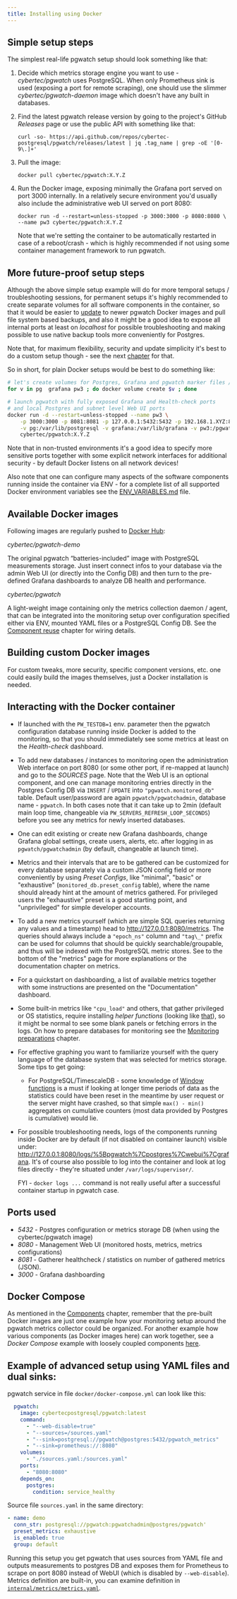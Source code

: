 ```yaml
---
title: Installing using Docker
---
```


## Simple setup steps

The simplest real-life pgwatch setup should look something like that:

1.  Decide which metrics storage engine you want to use -
    *cybertec/pgwatch* uses PostgreSQL. When only Prometheus sink is used (exposing a
    port for remote scraping), one should use the slimmer
    *cybertec/pgwatch-daemon* image which doesn't have any built in
    databases.

1.  Find the latest pgwatch release version by going to the project's
    GitHub *Releases* page or use the public API with something like
    that:

        curl -so- https://api.github.com/repos/cybertec-postgresql/pgwatch/releases/latest | jq .tag_name | grep -oE '[0-9\.]+'

1.  Pull the image:

        docker pull cybertec/pgwatch:X.Y.Z

1.  Run the Docker image, exposing minimally the Grafana port served on
    port 3000 internally. In a relatively secure environment you'd
    usually also include the administrative web UI served on port 8080:

        docker run -d --restart=unless-stopped -p 3000:3000 -p 8080:8080 \
        --name pw3 cybertec/pgwatch:X.Y.Z

    Note that we're setting the container to be automatically restarted
    in case of a reboot/crash - which is highly recommended if not using
    some container management framework to run pgwatch.

## More future-proof setup steps

Although the above simple setup example will do for more temporal setups
/ troubleshooting sessions, for permanent setups it's highly
recommended to create separate volumes for all software components in
the container, so that it would be easier to
[update](upgrading.md) to newer pgwatch
Docker images and pull file system based backups, and also it might be a
good idea to expose all internal ports at least on *localhost* for
possible troubleshooting and making possible to use native backup tools
more conveniently for Postgres.

Note that, for maximum flexibility, security and update simplicity it's
best to do a custom setup though - see the next
[chapter](custom_installation.md) for that.

So in short, for plain Docker setups would be best to do something like:

```bash
# let's create volumes for Postgres, Grafana and pgwatch marker files / SSL certificates
for v in pg  grafana pw3 ; do docker volume create $v ; done

# launch pgwatch with fully exposed Grafana and Health-check ports
# and local Postgres and subnet level Web UI ports
docker run -d --restart=unless-stopped --name pw3 \
    -p 3000:3000 -p 8081:8081 -p 127.0.0.1:5432:5432 -p 192.168.1.XYZ:8080:8080 \
    -v pg:/var/lib/postgresql -v grafana:/var/lib/grafana -v pw3:/pgwatch/persistent-config \
    cybertec/pgwatch:X.Y.Z
```

Note that in non-trusted environments it's a good idea to specify more
sensitive ports together with some explicit network interfaces for
additional security - by default Docker listens on all network devices!

Also note that one can configure many aspects of the software components
running inside the container via ENV - for a complete list of all
supported Docker environment variables see the [ENV_VARIABLES.md](../reference/env_variables.md) file.

## Available Docker images

Following images are regularly pushed to [Docker
Hub](https://hub.docker.com/u/cybertec):

*cybertec/pgwatch-demo*

The original pgwatch “batteries-included” image with PostgreSQL measurements
storage. Just insert connect infos to your database via the admin Web UI (or
directly into the Config DB) and then turn to the pre-defined Grafana
dashboards to analyze DB health and performance.

*cybertec/pgwatch*

A light-weight image containing only the metrics collection daemon /
agent, that can be integrated into the monitoring setup over
configuration specified either via ENV, mounted YAML files or a
PostgreSQL Config DB. See the [Component reuse](custom_installation.md) chapter for
wiring details.

## Building custom Docker images

For custom tweaks, more security, specific component versions, etc. one
could easily build the images themselves, just a Docker installation is
needed.

## Interacting with the Docker container

-   If launched with the `PW_TESTDB=1` env. parameter then the
    pgwatch configuration database running inside Docker is added to
    the monitoring, so that you should immediately see some metrics at
    least on the *Health-check* dashboard.

-   To add new databases / instances to monitoring open the
    administration Web interface on port 8080 (or some other port, if
    re-mapped at launch) and go to the *SOURCES* page. Note that the Web UI
    is an optional component, and one can manage monitoring entries
    directly in the Postgres Config DB via `INSERT` / `UPDATE` into
    `"pgwatch.monitored_db"` table. Default user/password are again
    `pgwatch/pgwatchadmin`, database name - `pgwatch`. In both
    cases note that it can take up to 2min (default main loop time,
    changeable via `PW_SERVERS_REFRESH_LOOP_SECONDS`) before you see
    any metrics for newly inserted databases.

-   One can edit existing or create new Grafana dashboards, change
    Grafana global settings, create users, alerts, etc. after logging in
    as `pgwatch/pgwatchadmin` (by default, changeable at launch
    time).

-   Metrics and their intervals that are to be gathered can be
    customized for every database separately via a custom JSON config
    field or more conveniently by using *Preset Configs*, like
    "minimal", "basic" or "exhaustive" (`monitored_db.preset_config`
    table), where the name should already hint at the amount of metrics
    gathered. For privileged users the "exhaustive" preset is a good
    starting point, and "unprivileged" for simple developer accounts.

-   To add a new metrics yourself (which are simple SQL queries
    returning any values and a timestamp) head to
    <http://127.0.0.1:8080/metrics>. The queries should always include a
    `"epoch_ns"` column and `"tag\_"` prefix can be used for columns
    that should be quickly searchable/groupable, and thus will be
    indexed with the PostgreSQL metric stores. See to the bottom of the
    "metrics" page for more explanations or the documentation chapter
    on metrics.

-   For a quickstart on dashboarding, a list of available metrics
    together with some instructions are presented on the
    "Documentation" dashboard.

-   Some built-in metrics like `"cpu_load"` and others, that gather
    privileged or OS statistics, require installing *helper functions*
    (looking like
    [that](https://github.com/cybertec-postgresql/pgwatch/blob/master/pgwatch/metrics/00_helpers/get_load_average/9.1/metric.sql)),
    so it might be normal to see some blank panels or fetching errors in
    the logs. On how to prepare databases for monitoring see the
    [Monitoring preparations](preparing_databases.md) chapter.

-   For effective graphing you want to familiarize yourself with the
    query language of the database system that was selected for metrics
    storage. Some tips to get going:

    -   For PostgreSQL/TimescaleDB - some knowledge of [Window
        functions](https://www.postgresql.org/docs/current/tutorial-window.html)
        is a must if looking at longer time periods of data as the
        statistics could have been reset in the meantime by user
        request or the server might have crashed, so that simple
        `max() - min()` aggregates on cumulative counters (most data
        provided by Postgres is cumulative) would lie.

-   For possible troubleshooting needs, logs of the components running
    inside Docker are by default (if not disabled on container launch)
    visible under:
    <http://127.0.0.1:8080/logs/%5Bpgwatch%7Cpostgres%7Cwebui%7Cgrafana>.
    It's of course also possible to log into the container and look at
    log files directly - they're situated under
    `/var/logs/supervisor/`.

    FYI - `docker logs ...` command is not really useful after a
    successful container startup in pgwatch case.

## Ports used

-   *5432* - Postgres configuration or metrics storage DB (when using the
    cybertec/pgwatch image)
-   *8080* - Management Web UI (monitored hosts, metrics, metrics
    configurations)
-   *8081* - Gatherer healthcheck / statistics on number of gathered
    metrics (JSON).
-   *3000* - Grafana dashboarding

## Docker Compose

As mentioned in the [Components](../concept/components.md) chapter, remember that the pre-built Docker images are just
one example how your monitoring setup around the pgwatch metrics
collector could be organized. For another example how various components
(as Docker images here) can work together, see a *Docker Compose*
example with loosely coupled components
[here](https://github.com/cybertec-postgresql/pgwatch/blob/master/docker-compose.yml).

## Example of advanced setup using YAML files and dual sinks:

pgwatch service in file `docker/docker-compose.yml` can look like this:
```yaml
  pgwatch:
    image: cybertecpostgresql/pgwatch:latest
    command:
      - "--web-disable=true"
      - "--sources=/sources.yaml"
      - "--sink=postgresql://pgwatch@postgres:5432/pgwatch_metrics"
      - "--sink=prometheus://:8080"
    volumes:
      - "./sources.yaml:/sources.yaml"
    ports:
      - "8080:8080"
    depends_on:
      postgres:
        condition: service_healthy
```

Source file `sources.yaml` in the same directory:
```yaml
- name: demo
  conn_str: postgresql://pgwatch:pgwatchadmin@postgres/pgwatch'
  preset_metrics: exhaustive
  is_enabled: true
  group: default
```

Running this setup you get pgwatch that uses sources from YAML file and
outputs measurements to postgres DB and exposes them for Prometheus 
to scrape on port 8080 instead of WebUI (which is disabled by `--web-disable`).
Metrics definition are built-in, you can examine definition in [`internal/metrics/metrics.yaml`](https://github.com/cybertec-postgresql/pgwatch/blob/master/internal/metrics/metrics.yaml).
